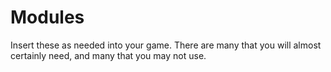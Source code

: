 # Modules

Insert these as needed into your game. There are many that you will almost certainly need, and many that you may not use.

